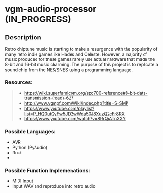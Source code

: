 # vgm-audio-processor (IN_PROGRESS)

## Description
Retro chiptune music is starting to make a resurgence with the popularity of many retro indie games like Hades and Celeste. However, a majority of music produced for these games rarely use actual hardware that made the 8-bit and 16-bit music charming. The purpose of this project is to replicate a sound chip from the NES/SNES using a programming language. 


### Resources:
>* https://wiki.superfamicom.org/spc700-reference#8-bit-data-transmission-(read)-627
>* http://www.vgmpf.com/Wiki/index.php?title=S-SMP
>* https://www.youtube.com/playlist?list=PLHQ0utQyFw5JD2wWda50J8XuzQ2cFr8RX
>* https://www.youtube.com/watch?v=8RrQrATnXXY

### Possible Languages:
* AVR
* Python (PyAudio)
* Rust
* 
### Possible Function Implemenations:
* MIDI Input
* Input WAV and reproduce into retro audio
